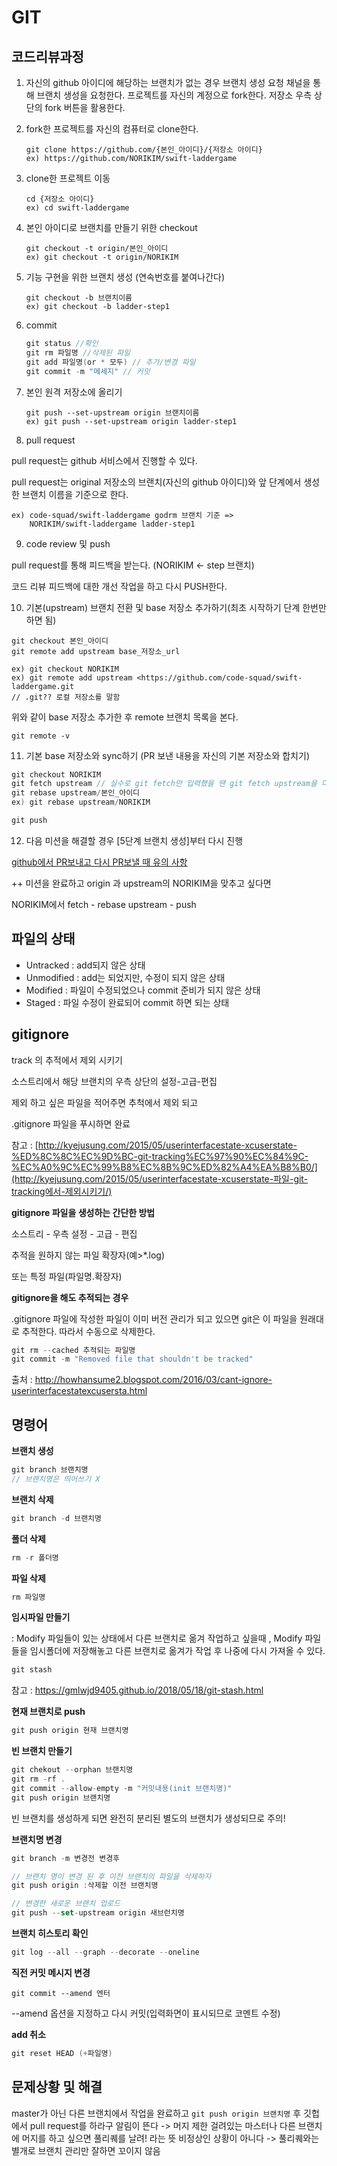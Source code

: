 # GIT



## 코드리뷰과정

1. 자신의 github 아이디에 해당하는 브랜치가 없는 경우 브랜치 생성 요청 채널을 통해 브랜치 생성을 요청한다. 프로젝트를 자신의 계정으로 fork한다. 저장소 우측 상단의 fork 버튼을 활용한다.

2. fork한 프로젝트를 자신의 컴퓨터로 clone한다.

   ```
   git clone https://github.com/{본인_아이디}/{저장소 아이디} 
   ex) https://github.com/NORIKIM/swift-laddergame
   ```

3. clone한 프로젝트 이동

   ```
   cd {저장소 아이디}
   ex) cd swift-laddergame
   ```

4. 본인 아이디로 브랜치를 만들기 위한 checkout

   ```
   git checkout -t origin/본인_아이디
   ex) git checkout -t origin/NORIKIM
   ```

5. 기능 구현을 위한 브랜치 생성 (연속번호를 붙여나간다)

   ```
   git checkout -b 브랜치이름
   ex) git checkout -b ladder-step1
   ```

6. commit

   ```swift
   git status //확인
   git rm 파일명 //삭제된 파일
   git add 파일명(or * 모두) // 추가/변경 파일
   git commit -m "메세지" // 커밋
   ```

7. 본인 원격 저장소에 올리기

   ```
   git push --set-upstream origin 브랜치이름
   ex) git push --set-upstream origin ladder-step1
   ```

8. pull request

pull request는 github 서비스에서 진행할 수 있다.

pull request는 original 저장소의 브랜치(자신의 github 아이디)와 앞 단계에서 생성한 브랜치 이름을 기준으로 한다.

```
ex) code-squad/swift-laddergame godrm 브랜치 기준 =>
    NORIKIM/swift-laddergame ladder-step1
```

9. code review 및 push

pull request를 통해 피드백을 받는다. (NORIKIM ← step 브랜치)

코드 리뷰 피드백에 대한 개선 작업을 하고 다시 PUSH한다.

10. 기본(upstream) 브랜치 전환 및 base 저장소 추가하기(최초 시작하기 단계 한번만 하면 됨)

```
git checkout 본인_아이디
git remote add upstream base_저장소_url

ex) git checkout NORIKIM
ex) git remote add upstream <https://github.com/code-squad/swift-laddergame.git
// .git?? 로컬 저장소를 말함
```

위와 같이 base 저장소 추가한 후 remote 브랜치 목록을 본다.

```
git remote -v
```

11. 기본 base 저장소와 sync하기 (PR 보낸 내용을 자신의 기본 저장소와 합치기)

```swift
git checkout NORIKIM
git fetch upstream // 실수로 git fetch만 입력했을 땐 git fetch upstream을 다시 입력해주면 됨
git rebase upstream/본인_아이디
ex) git rebase upstream/NORIKIM

git push
```

12. 다음 미션을 해결할 경우 [5단계 브랜치 생성]부터 다시 진행

[github에서 PR보내고 다시 PR보낼 때 유의 사항](https://youtu.be/CbLNbCUsh5c)

++ 미션을 완료하고 origin 과 upstream의 NORIKIM을 맞추고 싶다면

NORIKIM에서  fetch - rebase upstream -  push

## 파일의 상태

- Untracked : add되지 않은 상태
- Unmodified : add는 되었지만, 수정이 되지 않은 상태
- Modified : 파일이 수정되었으나 commit 준비가 되지 않은 상태
- Staged : 파일 수정이 완료되어 commit 하면 되는 상태

## gitignore

track 의 추적에서 제외 시키기

소스트리에서 해당 브랜치의 우측 상단의 설정-고급-편집

제외 하고 싶은 파일을 적어주면 추척에서 제외 되고

.gitignore 파일을 푸시하면 완료

참고 : [http://kyejusung.com/2015/05/userinterfacestate-xcuserstate-%ED%8C%8C%EC%9D%BC-git-tracking%EC%97%90%EC%84%9C-%EC%A0%9C%EC%99%B8%EC%8B%9C%ED%82%A4%EA%B8%B0/](http://kyejusung.com/2015/05/userinterfacestate-xcuserstate-파일-git-tracking에서-제외시키기/)

**gitignore 파일을 생성하는 간단한 방법**

소스트리 - 우측 설정 - 고급 - 편집

추적을 원하지 않는 파일 확장자(예>*.log)

또는 특정 파일(파일명.확장자)

**gitignore을 해도 추적되는 경우**

.gitignore 파일에 작성한 파일이 이미 버전 관리가 되고 있으면 git은 이 파일을 원래대로 추적한다. 따라서 수동으로 삭제한다.

```swift
git rm --cached 추적되는 파일명
git commit -m "Removed file that shouldn't be tracked"
```

출처 : http://howhansume2.blogspot.com/2016/03/cant-ignore-userinterfacestatexcusersta.html



## 명령어

**브랜치 생성**

```swift
git branch 브랜치명
// 브랜치명은 띄어쓰기 X
```

**브랜치 삭제**

```swift
git branch -d 브랜치명
```

**폴더 삭제**

```swift
rm -r 폴더명
```

**파일 삭제**

```swift
rm 파일명
```

**임시파일 만들기**

: Modify 파일들이 있는 상태에서 다른 브랜치로 옮겨 작업하고 싶을때 , Modify 파일들을 임시폴더에 저장해놓고 다른 브랜치로 옮겨가 작업 후 나중에 다시 가져올 수 있다.

```swift
git stash
```

참고 : https://gmlwjd9405.github.io/2018/05/18/git-stash.html

**현재 브랜치로 push**

```swift
git push origin 현재 브랜치명
```

**빈 브랜치 만들기**

```swift
git chekout --orphan 브랜치명
git rm -rf .
git commit --allow-empty -m "커밋내용(init 브랜치명)"
git push origin 브랜치명
```

빈 브랜치를 생성하게 되면 완전히 분리된 별도의 브랜치가 생성되므로 주의!

**브랜치명 변경**

```swift
git branch -m 변경전 변경후

// 브랜치 명이 변경 된 후 이전 브랜치의 파일을 삭제하자
git push origin :삭제할 이전 브랜치명

// 변경한 새로운 브랜치 업로드
git push --set-upstream origin 새브런치명
```

**브랜치 히스토리 확인**

```swift
git log --all --graph --decorate --oneline
```

**직전 커밋 메시지 변경**

```
git commit --amend 엔터
```

--amend 옵션을 지정하고 다시 커밋(입력화면이 표시되므로 코멘트 수정)

**add 취소**

```swift
git reset HEAD (+파일명)
```

## 문제상황 및 해결

master가 아닌 다른 브랜치에서 작업을 완료하고 `git push origin 브랜치명` 후 깃헙에서 pull request를 하라구 알림이 뜬다 -> 머지 제한 걸려있는 마스터나 다른 브랜치에 머지를 하고 싶으면 풀리퀘를 날려! 라는 뜻 비정상인 상황이 아니다 -> 풀리퀘와는 별개로 브랜치 관리만 잘하면 꼬이지 않음

